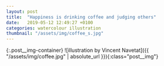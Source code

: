 ```yaml
---
layout: post
title:  "Happiness is drinking coffee and judging others"
date:   2019-05-12 12:49:27 +0100
categories: watercolour illustration
thumbnail: "/assets/img/coffee_s.jpg"
---
```

{:.post__img-container}
  ![illustration by Vincent Navetat]({{ "/assets/img/coffee.jpg" | absolute_url }}){:class="post__img"}
